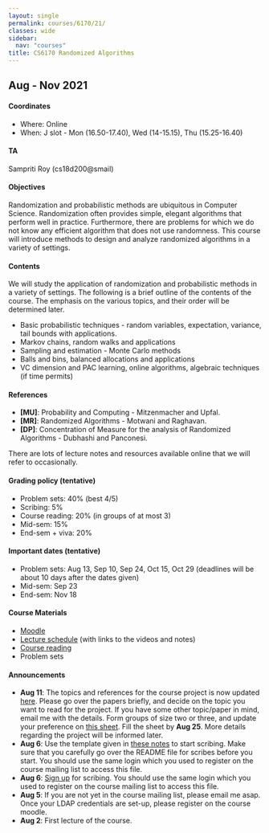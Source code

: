 ```yaml
---
layout: single
permalink: courses/6170/21/
classes: wide
sidebar:
  nav: "courses"
title: CS6170 Randomized Algorithms
---
```


## Aug - Nov 2021

#### <i class="fas fa-map-marker-alt" style="color:DodgerBlue"></i> Coordinates
- Where: Online
- When: J slot - Mon (16.50-17.40), Wed (14-15.15), Thu (15.25-16.40)

#### <i class="fas fa-users" style="color:DodgerBlue"></i> TA
Sampriti Roy (cs18d200@smail)

#### <i class="fas fa-bullseye" style="color:DodgerBlue"></i> Objectives
Randomization and probabilistic methods are ubiquitous in Computer Science. Randomization often provides simple, elegant algorithms that perform well in practice. Furthermore, there are problems for which we do not know any efficient algorithm that does not use randomness. This course will introduce methods to design and analyze randomized algorithms in a variety of settings.

#### <i class="far fa-list-alt" style="color:DodgerBlue"></i> Contents
We will study the application of randomization and probabilistic methods in a variety of settings. The following is a brief outline of the contents of the course. The emphasis on the various topics, and their order will be determined later.
- Basic probabilistic techniques - random variables, expectation, variance, tail bounds with applications.
- Markov chains, random walks and applications
- Sampling and estimation - Monte Carlo methods
- Balls and bins, balanced allocations and applications
- VC dimension and PAC learning, online algorithms, algebraic techniques (if time permits)


#### <i class="fas fa-book" style="color:DodgerBlue"></i> References
 - **[MU]**: Probability and Computing - Mitzenmacher and Upfal.
 - **[MR]**: Randomized Algorithms - Motwani and Raghavan.
 - **[DP]**: Concentration of Measure for the analysis of Randomized Algorithms - Dubhashi and Panconesi.

 There are lots of lecture notes and resources available online that we will refer to occasionally.

#### <i class="fas fa-percentage" style="color:DodgerBlue"></i> Grading policy (tentative)
- Problem sets: 40% (best 4/5)
- Scribing: 5%
- Course reading: 20% (in groups of at most 3)
- Mid-sem: 15%
- End-sem + viva: 20%

#### <i class="far fa-calendar-alt" style="color:DodgerBlue"></i> Important dates (tentative)
- Problem sets: Aug 13, Sep 10, Sep 24, Oct 15, Oct 29 (deadlines will be about 10 days after the dates given)
- Mid-sem: Sep 23
- End-sem: Nov 18

#### <i class="fas fa-folder-open" style="color:DodgerBlue"></i> Course Materials
- [Moodle](https://courses.iitm.ac.in/course/view.php?id=425)
- [Lecture schedule](lectures.html) (with links to the videos and notes)
- [Course reading](reading.html)
- Problem sets

#### <i class="fas fa-bullhorn" style="color:DodgerBlue"></i> Announcements
  - **Aug 11**: The topics and references for the course project is now updated [here](reading.html). Please go over the papers briefly, and decide on the topic you want to read for the project. If you have some other topic/paper in mind, email me with the details. Form groups of size two or three, and update your preference on [this sheet](https://docs.google.com/spreadsheets/d/1Xyb9nqgkRZNTi-fWFDDngv0rjU6tC8DarWQrYrzfQLA/edit?usp=sharing). Fill the sheet by **Aug 25**. More details regarding the project will be informed later.
  - **Aug 6**: Use the template given in [these notes](https://drive.google.com/file/d/1JMZwXtFxr3FlgIjw-PQnwGWknXqFg8Th/view?usp=sharing) to start scribing. Make sure that you carefully go over the README file for scribes before you start. You should use the same login which you used to register on the course mailing list to access this file.
  - **Aug 6**: [Sign up](https://docs.google.com/spreadsheets/d/1xOL_tg4OZh-D_yxHkNwrHe6KWuUrUAv5OxRcHuGjj8A/edit?usp=sharing) for scribing. You should use the same login which you used to register on the course mailing list to access this file.
  - **Aug 5**: If you are not yet in the course mailing list, please email me asap. Once your LDAP credentials are set-up, please register on the course moodle.
  - **Aug 2**: First lecture of the course.
